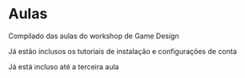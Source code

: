 # Aulas 
 Compilado das aulas do workshop de Game Design

 Já estão inclusos os tutoriais de instalação e configurações de conta

 Já está incluso até a terceira aula
